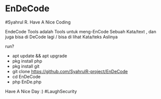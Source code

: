 # EnDeCode
#Syahrul R.
Have A Nice Coding

EndeCode Tools adalah Tools untuk meng-EnCode Sebuah Kata/text , dan juga bisa di DeCode lagi / bisa di lihat Kata/teks Aslinya

run?

- apt update && apt upgrade
- pkg install php
- pkg install git
- git clone https://github.com/SyahrulR-project/EnDeCode
- cd EnDeCode
- php EnDe.php

Have A Nice Day :)
#LaughSecurity


